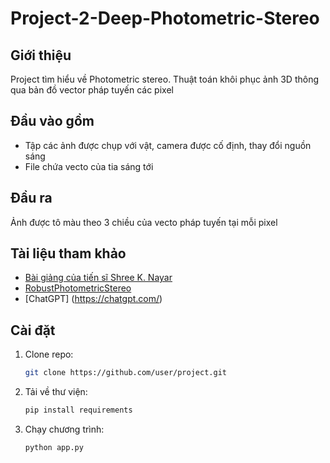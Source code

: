 # Project-2-Deep-Photometric-Stereo

## Giới thiệu
Project tìm hiểu về Photometric stereo. Thuật toán khôi phục ảnh 3D thông qua bản đồ vector pháp tuyến các pixel

## Đầu vào gồm
- Tập các ảnh được chụp với vật, camera được cố định, thay đổi nguồn sáng
- File chứa vecto của tia sáng tới

## Đầu ra
Ảnh được tô màu theo 3 chiều của vecto pháp tuyến tại mỗi pixel

## Tài liệu tham khảo
- [Bài giảng của tiến sĩ Shree K. Nayar](https://www.youtube.com/watch?v=BEGMPLcnM2Q&list=PL2zRqk16wsdpyQNZ6WFlGQtDICpzzQ925)
- [RobustPhotometricStereo](https://github.com/yasumat/RobustPhotometricStereo/)
- [ChatGPT] (https://chatgpt.com/) 

## Cài đặt
1. Clone repo:
   ```sh
   git clone https://github.com/user/project.git
2. Tải về thư viện:
    ```sh
    pip install requirements
3. Chạy chương trình:
    ```sh
    python app.py


